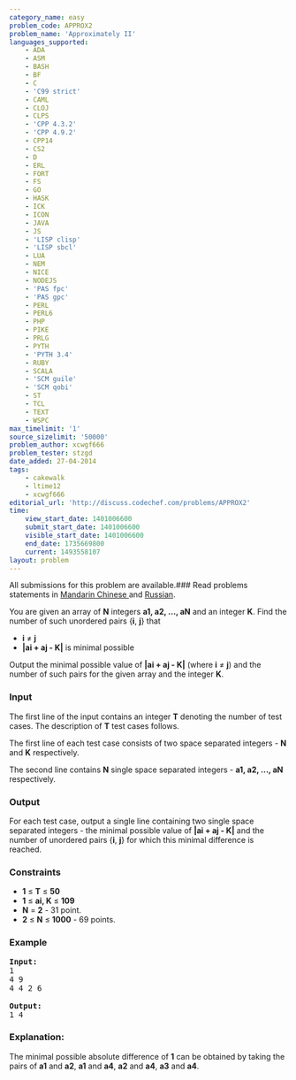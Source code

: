 ```yaml
---
category_name: easy
problem_code: APPROX2
problem_name: 'Approximately II'
languages_supported:
    - ADA
    - ASM
    - BASH
    - BF
    - C
    - 'C99 strict'
    - CAML
    - CLOJ
    - CLPS
    - 'CPP 4.3.2'
    - 'CPP 4.9.2'
    - CPP14
    - CS2
    - D
    - ERL
    - FORT
    - FS
    - GO
    - HASK
    - ICK
    - ICON
    - JAVA
    - JS
    - 'LISP clisp'
    - 'LISP sbcl'
    - LUA
    - NEM
    - NICE
    - NODEJS
    - 'PAS fpc'
    - 'PAS gpc'
    - PERL
    - PERL6
    - PHP
    - PIKE
    - PRLG
    - PYTH
    - 'PYTH 3.4'
    - RUBY
    - SCALA
    - 'SCM guile'
    - 'SCM qobi'
    - ST
    - TCL
    - TEXT
    - WSPC
max_timelimit: '1'
source_sizelimit: '50000'
problem_author: xcwgf666
problem_tester: stzgd
date_added: 27-04-2014
tags:
    - cakewalk
    - ltime12
    - xcwgf666
editorial_url: 'http://discuss.codechef.com/problems/APPROX2'
time:
    view_start_date: 1401006600
    submit_start_date: 1401006600
    visible_start_date: 1401006600
    end_date: 1735669800
    current: 1493558107
layout: problem
---
```

All submissions for this problem are available.###  Read problems statements in [Mandarin Chinese ](http://www.codechef.com/download/translated/LTIME12/mandarin/APPROX2.pdf) and [Russian](http://www.codechef.com/download/translated/LTIME12/russian/APPROX2.pdf).

You are given an array of **N** integers **a1, a2, ..., aN** and an integer **K**. Find the number of such unordered pairs {**i**, **j**} that

- **i** ≠ **j**
- **|ai + aj - K|** is minimal possible

Output the minimal possible value of **|ai + aj - K|** (where **i** ≠ **j**) and the number of such pairs for the given array and the integer **K**.

### Input

The first line of the input contains an integer **T** denoting the number of test cases. The description of **T** test cases follows.

The first line of each test case consists of two space separated integers - **N** and **K** respectively.

The second line contains **N** single space separated integers - **a1, a2, ..., aN** respectively.

### Output

For each test case, output a single line containing two single space separated integers - the minimal possible value of **|ai + aj - K|** and the number of unordered pairs {**i**, **j**} for which this minimal difference is reached.

### Constraints

- **1** ≤ **T** ≤ **50**
- **1** ≤ **ai, K** ≤ **109**
- **N** = **2** - 31 point.
- **2** ≤ **N** ≤ **1000** - 69 points.

### Example

<pre><b>Input:</b>
1   
4 9
4 4 2 6

<b>Output:</b>
1 4
</pre>
### Explanation:

The minimal possible absolute difference of **1** can be obtained by taking the pairs of **a1** and **a2**, **a1** and **a4**, **a2** and **a4**, **a3** and **a4**.
